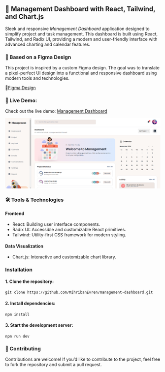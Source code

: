 ## 🌟 Management Dashboard with React, Tailwind, and Chart.js

Sleek and responsive _Management Dashboard_ application designed to simplify project and task management. This dashboard is built using React, Tailwind, and Radix UI, providing a modern and user-friendly interface with advanced charting and calendar features.

### 🎨 Based on a Figma Design

This project is inspired by a custom Figma design. The goal was to translate a pixel-perfect UI design into a functional and responsive dashboard using modern tools and technologies.

🔗[Figma Design](https://www.figma.com/community/file/1184024370301235727/management-dashboard)

### 🚀 Live Demo:

Check out the live demo: [Management Dashboard](https://cheerful-heliotrope-cd3f8e.netlify.app/)

![Home Page](./public/Home.png)

### 🛠️ Tools & Technologies

#### Frontend

- React: Building user interface components.
- Radix UI: Accessible and customizable React primitives.
- Tailwind: Utility-first CSS framework for modern styling.

#### Data Visualization

- Chart.js: Interactive and customizable chart library.

### Installation

#### 1. Clone the repository:

```
git clone https://github.com/MihribanEvren/management-dashboard.git
```

#### 2. Install dependencies:

```
npm install
```

#### 3. Start the development server:

```
npm run dev
```

### 🙌 Contributing

Contributions are welcome! If you’d like to contribute to the project, feel free to fork the repository and submit a pull request.
